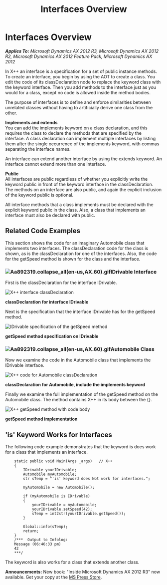 ﻿---
title: Interfaces Overview
TOCTitle: Interfaces Overview
ms:assetid: fbe8e7ae-1593-49cd-a32f-ed6b6bcfd8d0
ms:mtpsurl: https://msdn.microsoft.com/en-us/library/Aa892319(v=AX.60)
ms:contentKeyID: 35254197
ms.date: 05/18/2015
mtps_version: v=AX.60
---

# Interfaces Overview 


_**Applies To:** Microsoft Dynamics AX 2012 R3, Microsoft Dynamics AX 2012 R2, Microsoft Dynamics AX 2012 Feature Pack, Microsoft Dynamics AX 2012_

In X++ an interface is a specification for a set of public instance methods. To create an interface, you begin by using the AOT to create a class. You edit the code of its classDeclaration node to replace the keyword class with the keyword interface. Then you add methods to the interface just as you would for a class, except no code is allowed inside the method bodies.

The purpose of interfaces is to define and enforce similarities between unrelated classes without having to artificially derive one class from the other.

**Implements and extends**   
You can add the implements keyword on a class declaration, and this requires the class to declare the methods that are specified by the interface. A class declaration can implement multiple interfaces by listing them after the single occurrence of the implements keyword, with commas separating the interface names.

An interface can extend another interface by using the extends keyword. An interface cannot extend more than one interface.

**Public**   
All interfaces are public regardless of whether you explicitly write the keyword public in front of the keyword interface in the classDeclaration. The methods on an interface are also public, and again the explicit inclusion of the keyword public is optional.

All interface methods that a class implements must be declared with the explicit keyword public in the class. Also, a class that implements an interface must also be declared with public.

## Related Code Examples

This section shows the code for an imaginary Automobile class that implements two interfaces. The classDeclaration code for the class is shown, as is the classDeclaration for one of the interfaces. Also, the code for the getSpeed method is shown for the class and the interface.

### ![Aa892319.collapse\_all(en-us,AX.60).gif](images/Gg863931.collapse_all(en-us,AX.60).gif "Aa892319.collapse_all(en-us,AX.60).gif")IDrivable Interface

First is the classDeclaration for the interface IDrivable.

![X++ interface classDeclaration](images/Aa892319.IFace-AX6-IDrivable-d1(en-us,AX.60).png "X++ interface classDeclaration")

**classDeclaration for interface IDrivable**

  
Next is the specification that the interface IDrivable has for the getSpeed method.

![IDrivable specification of the getSpeed method](images/Aa892319.IFace-AX6-IDrivable-getSpeed-dgs1(en-us,AX.60).png "IDrivable specification of the getSpeed method")

**getSpeed method specification on IDrivable**

### ![Aa892319.collapse\_all(en-us,AX.60).gif](images/Gg863931.collapse_all(en-us,AX.60).gif "Aa892319.collapse_all(en-us,AX.60).gif")Automobile Class

Now we examine the code in the Automobile class that implements the IDrivable interface.

![X++ code for Automobile classDeclaration](images/Aa892319.IFace-AX6-Automobile-Class-a1(en-us,AX.60).png "X++ code for Automobile classDeclaration")

**classDeclaration for Automobile, include the implements keyword**

  
Finally we examine the full implementation of the getSpeed method on the Automobile class. The method contains X++ in its body between the {}.

![X++ getSpeed method with code body](images/Aa892319.IFace-AX6-Automobile-getSpeed-ags1(en-us,AX.60).png "X++ getSpeed method with code body")

**getSpeed method implementation**

## 'is' Keyword Works for Interfaces

The following code example demonstrates that the keyword is does work for a class that implements an interface.
```X++
    static public void Main(Args _args)   // X++
    {
        IDrivable yourIDrivable;
        Automobile myAutomobile;
        str sTemp = "'is' keyword does Not work for interfaces.";
            
        myAutomobile = new Automobile();
        
        if (myAutomobile is IDrivable)
        {
            yourIDrivable = myAutomobile;
            yourIDrivable.setSpeed(42);
            sTemp = int2str(yourIDrivable.getSpeed());
        }
        
        Global::info(sTemp);
        return;
    }
    /***  Output to Infolog:
    Message (06:46:33 pm)
    42
    ***/
```
The keyword is also works for a class that extends another class.

  
**Announcements:** New book: "Inside Microsoft Dynamics AX 2012 R3" now available. Get your copy at the [MS Press Store](https://www.microsoftpressstore.com/store/inside-microsoft-dynamics-ax-2012-r3-9780735685109).

